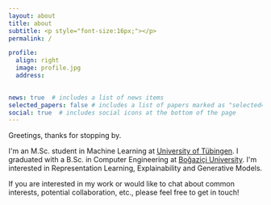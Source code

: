 ```yaml
---
layout: about
title: about
subtitle: <p style="font-size:16px;"></p> 
permalink: /

profile:
  align: right
  image: profile.jpg
  address:
  

news: true  # includes a list of news items
selected_papers: false # includes a list of papers marked as "selected={true}"
social: true  # includes social icons at the bottom of the page
---
```


Greetings, thanks for stopping by.

I'm an M.Sc. student in Machine Learning at [University of Tübingen](https://uni-tuebingen.de/fakultaeten/mathematisch-naturwissenschaftliche-fakultaet/fachbereiche/informatik/studium/studiengaenge/machine-learning/).
I graduated with a B.Sc. in Computer Engineering at [Boğaziçi University](https://www.cmpe.boun.edu.tr/). I'm interested in Representation Learning, Explainability and Generative Models.


If you are interested in my work or would like to chat about common interests, potential collaboration, etc., please feel free to get in touch!

